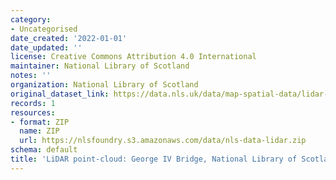 ```yaml
---
category:
- Uncategorised
date_created: '2022-01-01'
date_updated: ''
license: Creative Commons Attribution 4.0 International
maintainer: National Library of Scotland
notes: ''
organization: National Library of Scotland
original_dataset_link: https://data.nls.uk/data/map-spatial-data/lidar-george-iv-bridge/
records: 1
resources:
- format: ZIP
  name: ZIP
  url: https://nlsfoundry.s3.amazonaws.com/data/nls-data-lidar.zip
schema: default
title: 'LiDAR point-cloud: George IV Bridge, National Library of Scotland'
---
```

